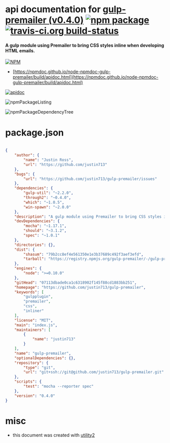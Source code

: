 # api documentation for  [gulp-premailer (v0.4.0)](https://github.com/justin713/gulp-premailer)  [![npm package](https://img.shields.io/npm/v/npmdoc-gulp-premailer.svg?style=flat-square)](https://www.npmjs.org/package/npmdoc-gulp-premailer) [![travis-ci.org build-status](https://api.travis-ci.org/npmdoc/node-npmdoc-gulp-premailer.svg)](https://travis-ci.org/npmdoc/node-npmdoc-gulp-premailer)
#### A gulp module using Premailer to bring CSS styles inline when developing HTML emails.

[![NPM](https://nodei.co/npm/gulp-premailer.png?downloads=true&downloadRank=true&stars=true)](https://www.npmjs.com/package/gulp-premailer)

- [https://npmdoc.github.io/node-npmdoc-gulp-premailer/build/apidoc.html](https://npmdoc.github.io/node-npmdoc-gulp-premailer/build/apidoc.html)

[![apidoc](https://npmdoc.github.io/node-npmdoc-gulp-premailer/build/screenCapture.buildCi.browser.%252Ftmp%252Fbuild%252Fapidoc.html.png)](https://npmdoc.github.io/node-npmdoc-gulp-premailer/build/apidoc.html)

![npmPackageListing](https://npmdoc.github.io/node-npmdoc-gulp-premailer/build/screenCapture.npmPackageListing.svg)

![npmPackageDependencyTree](https://npmdoc.github.io/node-npmdoc-gulp-premailer/build/screenCapture.npmPackageDependencyTree.svg)



# package.json

```json

{
    "author": {
        "name": "Justin Ross",
        "url": "https://github.com/justin713"
    },
    "bugs": {
        "url": "https://github.com/justin713/gulp-premailer/issues"
    },
    "dependencies": {
        "gulp-util": "~2.2.0",
        "through2": "~0.4.0",
        "which": "~1.0.5",
        "win-spawn": "~2.0.0"
    },
    "description": "A gulp module using Premailer to bring CSS styles inline when developing HTML emails.",
    "devDependencies": {
        "mocha": "~1.17.1",
        "should": "~3.1.2",
        "spec": "~1.0.1"
    },
    "directories": {},
    "dist": {
        "shasum": "79b2cc8ef4e561350e1e3b37689c492f3aef3efd",
        "tarball": "https://registry.npmjs.org/gulp-premailer/-/gulp-premailer-0.4.0.tgz"
    },
    "engines": {
        "node": ">=0.10.0"
    },
    "gitHead": "07113dbade0ca1c6318902f145f88cd1883bb251",
    "homepage": "https://github.com/justin713/gulp-premailer",
    "keywords": [
        "gulpplugin",
        "premailer",
        "css",
        "inliner"
    ],
    "license": "MIT",
    "main": "index.js",
    "maintainers": [
        {
            "name": "justin713"
        }
    ],
    "name": "gulp-premailer",
    "optionalDependencies": {},
    "repository": {
        "type": "git",
        "url": "git+ssh://git@github.com/justin713/gulp-premailer.git"
    },
    "scripts": {
        "test": "mocha --reporter spec"
    },
    "version": "0.4.0"
}
```



# misc
- this document was created with [utility2](https://github.com/kaizhu256/node-utility2)
